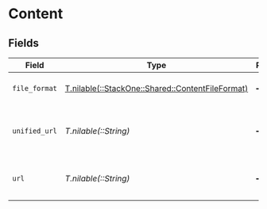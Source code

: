 # Content


## Fields

| Field                                                                                        | Type                                                                                         | Required                                                                                     | Description                                                                                  | Example                                                                                      |
| -------------------------------------------------------------------------------------------- | -------------------------------------------------------------------------------------------- | -------------------------------------------------------------------------------------------- | -------------------------------------------------------------------------------------------- | -------------------------------------------------------------------------------------------- |
| `file_format`                                                                                | [T.nilable(::StackOne::Shared::ContentFileFormat)](../../models/shared/contentfileformat.md) | :heavy_minus_sign:                                                                           | The file format of the file                                                                  |                                                                                              |
| `unified_url`                                                                                | *T.nilable(::String)*                                                                        | :heavy_minus_sign:                                                                           | Unified download URL for retrieving file content.                                            | https://api.stackone.com/unified/hris/employees/12345/documents/67890/download               |
| `url`                                                                                        | *T.nilable(::String)*                                                                        | :heavy_minus_sign:                                                                           | URL where the file content is located                                                        | https://example.com/file.pdf                                                                 |